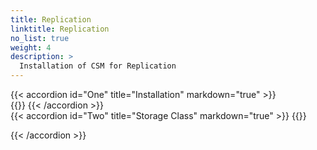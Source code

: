 ```yaml
---
title: Replication
linktitle: Replication 
no_list: true
weight: 4
description: >
  Installation of CSM for Replication
--- 
```


{{< accordion id="One" title="Installation" markdown="true" >}}  
{{<include file="content/v2/getting-started/installation/helm/modules/replication/installation.md" hideClasses="2">}}
{{< /accordion >}}
<br> 
{{< accordion id="Two" title="Storage Class" markdown="true" >}} 
{{<include file="content/v2/getting-started/installation/helm/modules/replication/storageclasses.md" hideIds="2">}}

{{< /accordion >}} 

